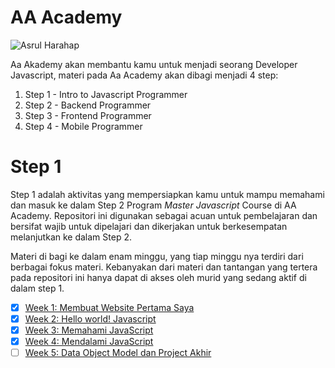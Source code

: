 # AA Academy

![Asrul Harahap](https://avatars2.githubusercontent.com/u/15111402?s=100&v=4 "Asrul Harahap")

Aa Akademy akan membantu kamu untuk menjadi seorang Developer Javascript, materi pada Aa Academy akan dibagi menjadi 4 step:
1. Step 1 - Intro to Javascript Programmer
2. Step 2 - Backend Programmer
3. Step 3 - Frontend Programmer
4. Step 4 - Mobile Programmer

# Step 1

Step 1 adalah aktivitas yang mempersiapkan kamu untuk mampu memahami dan masuk ke dalam Step 2 Program *Master Javascript* Course di AA Academy. Repositori ini digunakan sebagai acuan untuk pembelajaran dan bersifat wajib untuk dipelajari dan dikerjakan untuk berkesempatan melanjutkan ke dalam Step 2.

Materi di bagi ke dalam enam minggu, yang tiap minggu nya terdiri dari berbagai fokus materi. Kebanyakan dari materi dan tantangan yang tertera pada repositori ini hanya dapat di akses oleh murid yang sedang aktif di dalam step 1.

- [x] [Week 1: Membuat Website Pertama Saya](./README-WEEK-1.md)
- [x] [Week 2: Hello world! Javascript](./README-WEEK-2.md)
- [x] [Week 3: Memahami JavaScript](./README-WEEK-3.md)
- [x] [Week 4: Mendalami JavaScript](./README-WEEK-4.md)
- [ ] [Week 5: Data Object Model dan Project Akhir](./README-WEEK-5.md)
